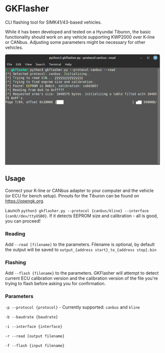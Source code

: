 # GKFlasher

CLI flashing tool for SIMK41/43-based vehicles. 

While it has been developed and tested on a Hyundai Tiburon, the basic functionality
should work on any vehicle supporting KWP2000 over K-line or CANbus. Adjusting some 
parameters might be necessary for other vehicles. 

![Reading over CANbus](assets/gkflasher_canbus_read.png)

## Usage 

Connect your K-line or CANbus adapter to your computer and the vehicle (or ECU for bench setup).
Pinouts for the Tiburon can be found on https://opengk.org. 

Launch `python3 gkflasher.py --protocol {canbus/kline} --interface {can0//dev/ttyUSB0}`. If it detects EEPROM size and calibration - all is good, you can proceed! 

### Reading 

Add `--read [filename]` to the parameters. Filename is optional, by default the output
will be saved to `output_{address start}_to_{address stop}.bin`

### Flashing 

Add `--flash {filename}` to the parameters. GKFlasher will attempt to detect current ECU calibration version 
and the calibration version of the file you're trying to flash before asking you for confirmation.

### Parameters 

`-p --protocol {protocol}` - Currently supported: `canbus` and `kline`

`-b --baudrate {baudrate}`

`-i --interface {interface}`

`-r --read [output filename}`

`-f --flash {input filename}`
